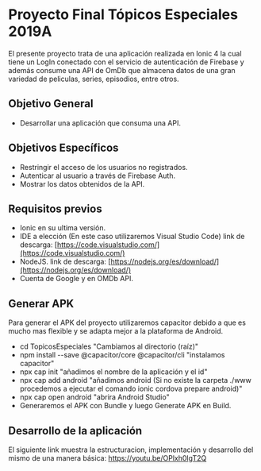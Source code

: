 # Proyecto Final Tópicos Especiales 2019A

El presente proyecto trata de una aplicación realizada en Ionic 4 la cual tiene un LogIn conectado con el servicio de autenticación de Firebase y además consume una API de OmDb que almacena datos de una gran variedad de peliculas, series, episodios, entre otros.

## Objetivo General

 - Desarrollar una aplicación que consuma una API.

## Objetivos Específicos

 - Restringir el acceso de los usuarios no registrados.
 - Autenticar al usuario a través de Firebase Auth.
 - Mostrar los datos obtenidos de la API. 

## Requisitos previos

 - Ionic en su ultima versión.
 - IDE a elección (En este caso utilizaremos Visual Studio Code)
link de descarga:  [https://code.visualstudio.com/](https://code.visualstudio.com/)
 - NodeJS.
link de descarga: [https://nodejs.org/es/download/](https://nodejs.org/es/download/)
 - Cuenta de Google y en OMDb API.
 
 ## Generar APK
Para generar el APK del proyecto utilizaremos capacitor debido a que es mucho mas flexible y se adapta mejor a la plataforma de Android.
 - cd TopicosEspeciales "Cambiamos al directorio (raíz)"
 - npm install --save @capacitor/core @capacitor/cli "instalamos capacitor"
 - npx cap init "añadimos el nombre de la aplicación y el id"
 - npx cap add android "añadimos android (Si no existe la carpeta ./www procedemos a ejecutar el comando ionic cordova prepare android)"
 - npx cap open android "abrira Android Studio"
 - Generaremos el APK con Bundle y luego Generate APK en Build.

## Desarrollo de la aplicación

El siguiente link muestra la estructuracion, implementación y desarrollo del mismo de una manera básica: https://youtu.be/OPlxh0lgT2Q


